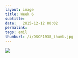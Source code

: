 ```yaml
---
layout: image
title: Week 6
subtitle: 
date:   2015-12-12 00:02
permalink: 
tags: emil
thumburl: /i/DSCF1938_thumb.jpg
---
```

![]({{site.url}}/i/DSCF1938_thumb.jpg)
